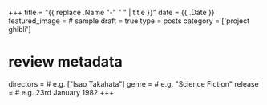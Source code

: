 +++
title = "{{ replace .Name "-" " " | title }}"
date = {{ .Date }}
featured_image = # sample
draft = true
type = posts
category = ['project ghibli']

# review metadata
directors = # e.g. ["Isao Takahata"]
genre = # e.g. "Science Fiction"
release = # e.g. 23rd January 1982
+++

